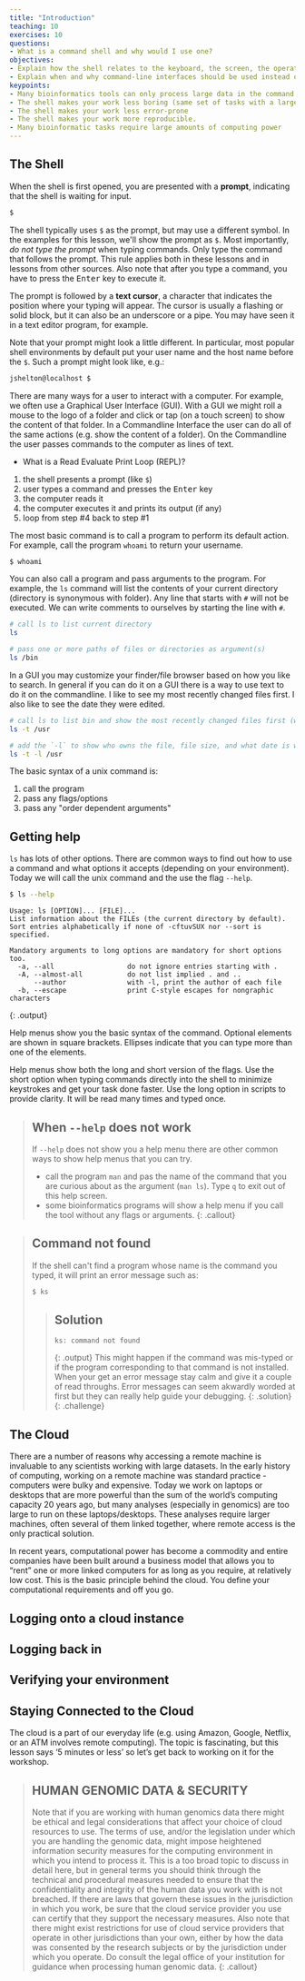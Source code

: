 ```yaml
---
title: "Introduction"
teaching: 10
exercises: 10
questions:
- What is a command shell and why would I use one?
objectives:
- Explain how the shell relates to the keyboard, the screen, the operating system, and users’ programs.
- Explain when and why command-line interfaces should be used instead of graphical interfaces.
keypoints:
- Many bioinformatics tools can only process large data in the command line version not the GUI.
- The shell makes your work less boring (same set of tasks with a large number of files)"
- The shell makes your work less error-prone
- The shell makes your work more reproducible.
- Many bioinformatic tasks require large amounts of computing power
---
```


## The Shell
When the shell is first opened, you are presented with a **prompt**,
indicating that the shell is waiting for input.

```bash
$
```

The shell typically uses `$` as the prompt, but may use a different symbol.
In the examples for this lesson, we'll show the prompt as `$`.
Most importantly, *do not type the prompt* when typing commands.
Only type the command that follows the prompt.
This rule applies both in these lessons and in lessons from other sources.
Also note that after you type a command, you have to press the <kbd>Enter</kbd> key to execute it.

The prompt is followed by a **text cursor**, a character that indicates the position where your
typing will appear.
The cursor is usually a flashing or solid block, but it can also be an underscore or a pipe.
You may have seen it in a text editor program, for example.

Note that your prompt might look a little different. In particular, most popular shell
environments by default put your user name and the host name before the `$`. Such
a prompt might look like, e.g.:

```bash
jshelton@localhost $
```

There are many ways for a user to interact with a computer. For example, we often use a Graphical User 
Interface (GUI). With a GUI we might roll a mouse to the logo of a folder and click or tap (on a touch 
screen) to show the content of that folder. In a Commandline Interface the user can do all of the same 
actions (e.g. show the content of a folder). On the Commandline the user passes commands to the 
computer as lines of text.

- What is a Read Evaluate Print Loop (REPL)?

1. the shell presents a prompt (like `$`)
2. user types a command and presses the <kbd>Enter</kbd> key
3. the computer reads it
4. the computer executes it and prints its output (if any)
5. loop from step #4 back to step #1

The most basic command is to call a program to perform its default action. For example, call the program `whoami` to 
return your username. 

```bash
$ whoami
```

You can also call a program and pass arguments to the program. For example, the `ls` command will list the contents of 
your current directory (directory is synonymous with folder). Any line that starts with `#` will not be executed. We can 
write comments to ourselves by starting the line with `#`. 

```bash
# call ls to list current directory
ls 

# pass one or more paths of files or directories as argument(s)
ls /bin
```

In a GUI you may customize your finder/file browser based on how you like to search. In general if you can do it on a GUI 
there is a way to use text to do it on the commandline. I like to see my most recently changed files first. I also like 
to see the date they were edited.

```bash
# call ls to list bin and show the most recently changed files first (with the `-t` option/flag)
ls -t /usr

# add the `-l` to show who owns the file, file size, and what date is was last edited
ls -t -l /usr
```

The basic syntax of a unix command is:

1. call the program
2. pass any flags/options
3. pass any "order dependent arguments"

## Getting help

`ls` has lots of other options. There are common ways to find out how to use a command and what options it 
accepts (depending on your environment). Today we will call the unix command and the use the flag `--help`.

```bash
$ ls --help
```

```
Usage: ls [OPTION]... [FILE]...
List information about the FILEs (the current directory by default).
Sort entries alphabetically if none of -cftuvSUX nor --sort is specified.

Mandatory arguments to long options are mandatory for short options too.
  -a, --all                  do not ignore entries starting with .
  -A, --almost-all           do not list implied . and ..
      --author               with -l, print the author of each file
  -b, --escape               print C-style escapes for nongraphic characters
```
{: .output}


Help menus show you the basic syntax of the command. Optional elements are shown in square brackets. Ellipses indicate that you can type more than one of the elements.

Help menus show both the long and short version of the flags. Use the short option when typing commands directly into the shell to minimize keystrokes and get your task done faster. Use the long option in scripts to provide clarity. It will be read many times and typed once.

> ## When `--help` does not work
> If `--help` does not show you a help menu there are other common ways to show help menus that you can try.
> 
> - call the program `man` and pas the name of the command that you are curious about as the argument (`man ls`). 
> Type `q` to exit out of this help screen.
> - some bioinformatics programs will show a help menu if you call the tool without any flags or arguments.
{: .callout}

> ## Command not found
> 
> If the shell can't find a program whose name is the command you typed, it
> will print an error message such as:
>
> ```bash
> $ ks
> ```
> > ## Solution
> >
> > ```
> > ks: command not found
> > ```
> > {: .output}
> > This might happen if the command was mis-typed or if the program corresponding to that command
> > is not installed. When your get an error message stay calm and give it a couple of read throughs. Error 
> > messages can seem akwardly worded at first but they can really help guide your debugging.
> {: .solution}
{: .challenge}


## The Cloud

There are a number of reasons why accessing a remote machine is invaluable to any scientists working with large datasets. In the early history of computing, working on a remote machine was standard practice - computers were bulky and expensive. Today we work on laptops or desktops that are more powerful than the sum of the world’s computing capacity 20 years ago, but many analyses (especially in genomics) are too large to run on these laptops/desktops. These analyses require larger machines, often several of them linked together, where remote access is the only practical solution.

In recent years, computational power has become a commodity and entire companies have been built around a business model that allows you to “rent” one or more linked computers for as long as you require, at relatively low cost. This is the basic principle behind the cloud. You define your computational requirements and off you go.

## Logging onto a cloud instance

## Logging back in

## Verifying your environment

## Staying Connected to the Cloud


The cloud is a part of our everyday life (e.g. using Amazon, Google, Netflix, or an ATM involves remote computing). The topic is fascinating, but this lesson says ‘5 minutes or less’ so let’s get back to working on it for the workshop.



> ## HUMAN GENOMIC DATA & SECURITY
> Note that if you are working with human genomics data there might be ethical and legal considerations that affect your choice of cloud resources to use. The terms of use, and/or the legislation under which you are handling the genomic data, might impose heightened information security measures for the computing environment in which you intend to process it. This is a too broad topic to discuss in detail here, but in general terms you should think through the technical and procedural measures needed to ensure that the confidentiality and integrity of the human data you work with is not breached. If there are laws that govern these issues in the jurisdiction in which you work, be sure that the cloud service provider you use can certify that they support the necessary measures. Also note that there might exist restrictions for use of cloud service providers that operate in other jurisdictions than your own, either by how the data was consented by the research subjects or by the jurisdiction under which you operate. Do consult the legal office of your institution for guidance when processing human genomic data.
{: .callout}

